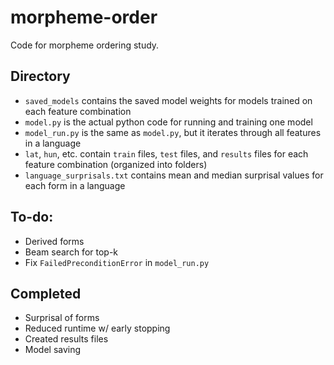 # morpheme-order
Code for morpheme ordering study.

## Directory
* `saved_models` contains the saved model weights for models trained on each feature combination
* `model.py` is the actual python code for running and training one model
* `model_run.py` is the same as `model.py`, but it iterates through all features in a language
* `lat`, `hun`, etc. contain `train` files, `test` files, and `results` files for each feature combination (organized into folders)
* `language_surprisals.txt` contains mean and median surprisal values for each form in a language

## To-do:
* Derived forms
* Beam search for top-k
* Fix `FailedPreconditionError` in `model_run.py`

## Completed
* Surprisal of forms
* Reduced runtime w/ early stopping
* Created results files
* Model saving
